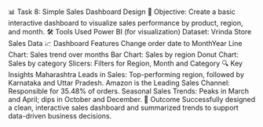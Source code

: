 📊 Task 8: Simple Sales Dashboard Design
🎯 Objective: Create a basic interactive dashboard to visualize sales performance by product, region, and month.
🛠 Tools Used
Power BI (for visualization)
Dataset: Vrinda Store Sales Data
📈 Dashboard Features
Change order date to MonthYear
Line Chart: Sales trend over months
Bar Chart: Sales by region
Donut Chart: Sales by category
Slicers: Filters for Region, Month and Category
🔍 Key Insights
Maharashtra Leads in Sales: Top-performing region, followed by Karnataka and Uttar Pradesh.
Amazon is the Leading Sales Channel: Responsible for 35.48% of orders.
Seasonal Sales Trends: Peaks in March and April; dips in October and December.
📌 Outcome
Successfully designed a clean, interactive sales dashboard and summarized trends to support data-driven business decisions.
